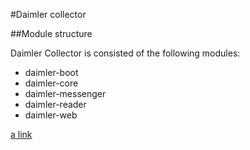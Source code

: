 #Daimler collector

##Module structure

Daimler Collector is consisted of the following modules:

* daimler-boot
* daimler-core
* daimler-messenger
* daimler-reader
* daimler-web

[a link](https://github.com/DraganaNikolovska/svs-excercices/tree/master/Calculator/README.md)
